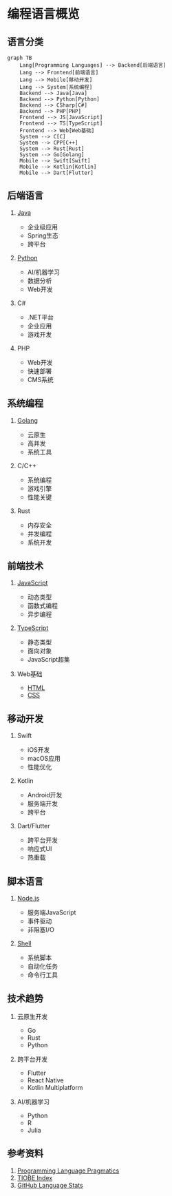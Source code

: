 # 编程语言概览

## 语言分类
```mermaid
graph TB
    Lang[Programming Languages] --> Backend[后端语言]
    Lang --> Frontend[前端语言]
    Lang --> Mobile[移动开发]
    Lang --> System[系统编程]
    Backend --> Java[Java]
    Backend --> Python[Python]
    Backend --> CSharp[C#]
    Backend --> PHP[PHP]
    Frontend --> JS[JavaScript]
    Frontend --> TS[TypeScript]
    Frontend --> Web[Web基础]
    System --> C[C]
    System --> CPP[C++]
    System --> Rust[Rust]
    System --> Go[Golang]
    Mobile --> Swift[Swift]
    Mobile --> Kotlin[Kotlin]
    Mobile --> Dart[Flutter]
```

## 后端语言
1. [Java](./java.md)
   - 企业级应用
   - Spring生态
   - 跨平台

2. [Python](./python.md)
   - AI/机器学习
   - 数据分析
   - Web开发

3. C#
   - .NET平台
   - 企业应用
   - 游戏开发

4. PHP
   - Web开发
   - 快速部署
   - CMS系统

## 系统编程
1. [Golang](./golang.md)
   - 云原生
   - 高并发
   - 系统工具

2. C/C++
   - 系统编程
   - 游戏引擎
   - 性能关键

3. Rust
   - 内存安全
   - 并发编程
   - 系统开发

## 前端技术
1. [JavaScript](./javascript.md)
   - 动态类型
   - 函数式编程
   - 异步编程

2. [TypeScript](./typescript.md)
   - 静态类型
   - 面向对象
   - JavaScript超集

3. Web基础
   - [HTML](./html.md)
   - [CSS](./css.md)

## 移动开发
1. Swift
   - iOS开发
   - macOS应用
   - 性能优化

2. Kotlin
   - Android开发
   - 服务端开发
   - 跨平台

3. Dart/Flutter
   - 跨平台开发
   - 响应式UI
   - 热重载

## 脚本语言
1. [Node.js](./nodejs.md)
   - 服务端JavaScript
   - 事件驱动
   - 非阻塞I/O

2. [Shell](./shell.md)
   - 系统脚本
   - 自动化任务
   - 命令行工具

## 技术趋势
1. 云原生开发
   - Go
   - Rust
   - Python

2. 跨平台开发
   - Flutter
   - React Native
   - Kotlin Multiplatform

3. AI/机器学习
   - Python
   - R
   - Julia

## 参考资料
1. [Programming Language Pragmatics](https://www.cs.rochester.edu/~scott/pragmatics/)
2. [TIOBE Index](https://www.tiobe.com/tiobe-index/)
3. [GitHub Language Stats](https://madnight.github.io/githut/)